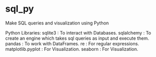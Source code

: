 # sql_py
Make SQL queries and visualization using Python 

Python Libraries:
  sqlite3 : To interact with Databases.
  sqlalchemy : To create an engine which takes sql queries as input and execute them.
  pandas : To work with DataFrames.
  re : For regular expressions.
  matplotlib.pyplot : For Visualization.
  seaborn : For Visualization.
  

 
